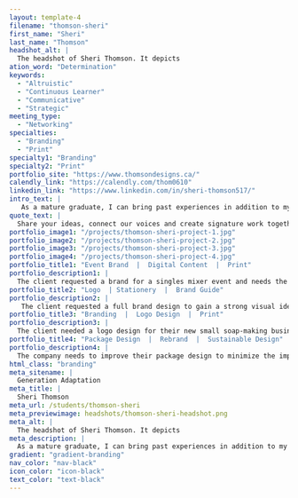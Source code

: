 ```yaml
---
layout: template-4
filename: "thomson-sheri" 
first_name: "Sheri"
last_name: "Thomson"
headshot_alt: |
  The headshot of Sheri Thomson. It depicts
ation_word: "Determination"
keywords:
  - "Altruistic"
  - "Continuous Learner"
  - "Communicative"
  - "Strategic"
meeting_type:
  - "Networking"
specialties:
  - "Branding"
  - "Print"
specialty1: "Branding"
specialty2: "Print"
portfolio_site: "https://www.thomsondesigns.ca/"
calendly_link: "https://calendly.com/thom0610"
linkedin_link: "https://www.linkedin.com/in/sheri-thomson517/"
intro_text: |
   As a mature graduate, I can bring past experiences in addition to my recent education. I have a background in marketing and event coordination and now an education in graphic design. I've gravitated towards brand identity and strategic approaches but always looking to learn and grow. My biggest strengths lie within problem solving but more importantly the process of implementing agile project management frameworks. The experience of teamwork, addressing the needs of others, dissecting information and ideation sessions are all supportive of inclusion and embracing diversity – bringing people together. Naturally, art brought me to design – painting abstracts and murals. Digital art is new territory for me; It’s engaging, innovative and always growing. Although new can be intimidating, it pushes me to test how far I’m willing to go. Being able to self-evaluate and reassess situations has really guided me to where I am and where I hope to be. As a future student of Advertising and Marketing Communications Management, I’m keen on learning the business side and alternate approaches to reaching the clients audiences. Having a diploma in both fields complement each other and further expand on what I can bring to the table.
quote_text: |
  Share your ideas, connect our voices and create signature work together!
portfolio_image1: "/projects/thomson-sheri-project-1.jpg"
portfolio_image2: "/projects/thomson-sheri-project-2.jpg"
portfolio_image3: "/projects/thomson-sheri-project-3.jpg"
portfolio_image4: "/projects/thomson-sheri-project-4.jpg"
portfolio_title1: "Event Brand  |  Digital Content  |  Print"
portfolio_description1: |
  The client requested a brand for a singles mixer event and needs the development for marketing materials; both print and digital initiatives. The current brand doesn't attract the target market set forth by the company and they require a social strategy to achieve their goals. The brand requires that the content be engaging and composed of elements that are consistent with viewers' style which will result in public interest and generate sales.
portfolio_title2: "Logo  | Stationery  |  Brand Guide"
portfolio_description2: |
   The client requested a full brand design to gain a strong visual identity as a local baker within the community. The goal is to be perceived as a professional small business owner and have the capacity to market the company using various channels and platforms. A logo redesign has been requested in addition to standard brand guidelines and stationery elements.
portfolio_title3: "Branding  |  Logo Design  |  Print"
portfolio_description3: |
  The client needed a logo design for their new small soap-making business. The young entrepreneur wanted something that was playful and elegant to share her personality through the design. A poster and business card was designed for distribution purposes.
portfolio_title4: "Package Design  |  Rebrand  |  Sustainable Design"
portfolio_description4: |
  The company needs to improve their package design to minimize the impact their products have on the environment. A new package that uses sustainable materials and a revised marketing approach is needed to provide their consumers with confidence in purchasing the product. Increasing credibility by staying current with global matters of a healthy food line is needed to maintain and increase revenue.
html_class: "branding"
meta_sitename: |
  Generation Adaptation
meta_title: |
  Sheri Thomson
meta_url: /students/thomson-sheri
meta_previewimage: headshots/thomson-sheri-headshot.png
meta_alt: |
  The headshot of Sheri Thomson. It depicts
meta_description: |
  As a mature graduate, I can bring past experiences in addition to my recent education. I have a background in marketing and event coordination and now an education in graphic design. I've gravitated towards brand identity and strategic approaches but always looking to learn and grow. My biggest strengths lie within problem solving but more importantly the process of implementing agile project management frameworks. The experience of teamwork, addressing the needs of others, dissecting information and ideation sessions are all supportive of inclusion and embracing diversity – bringing people together. Naturally, art brought me to design – painting abstracts and murals. Digital art is new territory for me; It’s engaging, innovative and always growing. Although new can be intimidating, it pushes me to test how far I’m willing to go. Being able to self-evaluate and reassess situations has really guided me to where I am and where I hope to be. As a future student of Advertising and Marketing Communications Management, I’m keen on learning the business side and alternate approaches to reaching the clients audiences. Having a diploma in both fields complement each other and further expand on what I can bring to the table.
gradient: "gradient-branding"
nav_color: "nav-black"
icon_color: "icon-black"
text_color: "text-black"
---
```


